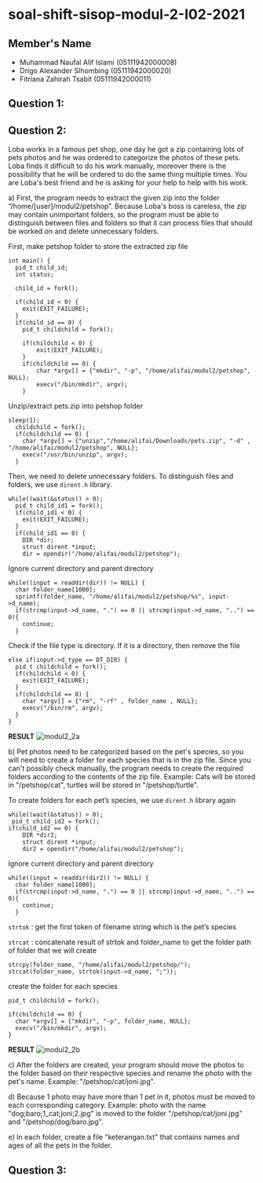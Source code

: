 # soal-shift-sisop-modul-2-I02-2021

## Member's Name
- Muhammad Naufal Alif Islami (05111942000008)
- Drigo Alexander SIhombing (05111942000020)
- Fitriana Zahirah Tsabit (05111942000011)

## Question 1:

## Question 2:
Loba works in a famous pet shop, one day he got a zip containing lots of pets photos and he was ordered to categorize the photos of these pets. Loba finds it difficult to do his work manually, moreover there is the possibility that he will be ordered to do the same thing multiple times. You are Loba's best friend and he is asking for your help to help with his work. 

a)	First, the program needs to extract the given zip into the folder “/home/[user]/modul2/petshop”. Because Loba's boss is careless, the zip may contain unimportant folders, so the program must be able to distinguish between files and folders so that it can process files that should be worked on and delete unnecessary folders.

First, make petshop folder to store the extracted zip file

    int main() {
      pid_t child_id;
      int status;

      child_id = fork();

      if(child_id < 0) {
        exit(EXIT_FAILURE);
      }
      if(child_id == 0) {
        pid_t childchild = fork();

        if(childchild < 0) {
            exit(EXIT_FAILURE); 
        }
        if(childchild == 0) {
            char *argv[] = {"mkdir", "-p", "/home/alifai/modul2/petshop", NULL};
            execv("/bin/mkdir", argv);
        }

Unzip/extract pets.zip into petshop folder  

    sleep(1);
	  childchild = fork();
	  if(childchild == 0) {
		char *argv[] = {"unzip","/home/alifai/Downloads/pets.zip", "-d" , "/home/alifai/modul2/petshop", NULL};
       	execv("/usr/bin/unzip", argv);
	  }
		    
 Then, we need to delete unnecessary folders. To distinguish files and folders, we use `dirent.h` library.
 
    while((wait(&status)) > 0);
      pid_t child_id1 = fork();
      if(child_id1 < 0) {
        exit(EXIT_FAILURE); 
      }
      if(child_id1 == 0) {
        DIR *dir;
        struct dirent *input;
        dir = opendir("/home/alifai/modul2/petshop");
        
 Ignore current directory and parent directory
 
    while((input = readdir(dir)) != NULL) {
      char folder_name[1000];
      sprintf(folder_name, "/home/alifai/modul2/petshop/%s", input->d_name);
      if(strcmp(input->d_name, ".") == 0 || strcmp(input->d_name, "..") == 0){
        continue;
      }
      
Check if the file type is directory. If it is a directory, then remove the file

    else if(input->d_type == DT_DIR) {
      pid_t childchild = fork();
      if(childchild < 0) {
        exit(EXIT_FAILURE); 
      }
      if(childchild == 0) {
        char *argv[] = {"rm", "-rf" , folder_name , NULL};
        execv("/bin/rm", argv);
      }
    }

**RESULT**
![modul2_2a](https://user-images.githubusercontent.com/73649094/115986746-e8f93880-a5db-11eb-9cef-20c50b32064b.png)


b)	Pet photos need to be categorized based on the pet's species, so you will need to create a folder for each species that is in the zip file. Since you can't possibly check manually, the program needs to create the required folders according to the contents of the zip file.
Example: Cats will be stored in "/petshop/cat", turtles will be stored in "/petshop/turtle".

To create folders for each pet’s species, we use `dirent.h` library again

    while((wait(&status)) > 0);
     pid_t child_id2 = fork();
    if(child_id2 == 0) {
        DIR *dir2;
        struct dirent *input;
        dir2 = opendir("/home/alifai/modul2/petshop");
        
Ignore current directory and parent directory

    while((input = readdir(dir2)) != NULL) {
      char folder_name[1000];
      if(strcmp(input->d_name, ".") == 0 || strcmp(input->d_name, "..") == 0){
        continue;
      }
      
`strtok` : get the first token of filename string which is the pet’s species

`strcat` : concatenate result of strtok and folder_name to get the folder path of folder that we will create

    strcpy(folder_name, "/home/alifai/modul2/petshop/");
    strcat(folder_name, strtok(input->d_name, ";"));

create the folder for each species

    pid_t childchild = fork();
            
    if(childchild == 0) {
      char *argv[] = {"mkdir", "-p", folder_name, NULL};
      execv("/bin/mkdir", argv);
    }
    
**RESULT**
![modul2_2b](https://user-images.githubusercontent.com/73649094/115986878-a5eb9500-a5dc-11eb-8b48-9f5350121fee.png)


c)	After the folders are created, your program should move the photos to the folder based on their respective species and rename the photo with the pet's name.
Example: "/petshop/cat/joni.jpg".

d)	Because 1 photo may have more than 1 pet in it, photos must be moved to each corresponding category.
Example: photo with the name "dog;baro;1_cat;joni;2.jpg" is moved to the folder "/petshop/cat/joni.jpg" and "/petshop/dog/baro.jpg".

e)	In each folder, create a file "keterangan.txt" that contains names and ages of all the pets in the folder. 

## Question 3:
